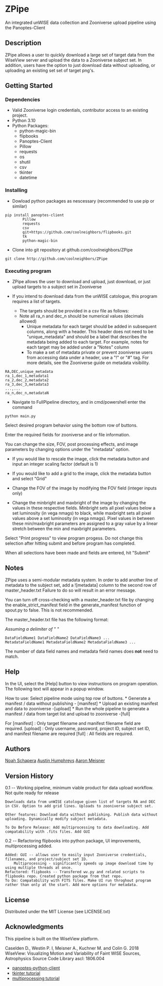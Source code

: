 # ZPipe

An integrated unWISE data collection and Zooniverse upload pipeline using the Panoptes-Client
## Description
ZPipe allows a user to quickly download a large set of target data from the WiseView server and upload the data to a Zooniverse subject set. In addition, users have the option to just download data without uploading, or uploading an existing set set of target png's. 
## Getting Started
### Dependencies
* Valid Zooniverse login credentials, contributor access to an existing project. 
* Python 3.10
* Python Packages:
	* python-magic-bin
	* flipbooks
	* Panoptes-Client
	* Pillow
	* requests
	* os
	* shutil
	* csv
	* tkinter
	* datetime
### Installing
* Dowload python packages as nescessary (recommended to use pip or similar)
```
pip install panoptes-client
		Pillow
		requests
		csv
		git+https://github.com/coolneighbors/flipbooks.git
		tk
        python-magic-bin

```
* Clone into git repository at github.com/coolneighbors/ZPipe
```
git clone http://github.com/coolneighbors/ZPipe
```

### Executing program
* ZPipe allows the user to download and upload, just download, or just upload targets to a subject set in Zooniverse

* If you intend to download data from the unWISE catologue, this program requires a list of targets.
	* The targets should be provided in a csv file as follows:
	* Note all ra_n and dec_n should be numerical values (decimals allowed)
        * Unique metadata for each target should be added in subsequent columns, along with a header. This header does not need to be "unique_metadata" and should be a label that describes the metadata being added to each target. For example, notes for each target may be added under a "Notes" column
        * To make a set of metadata private or prevent zooniverse users from accessing data under a header, use a "!" or "#" tag. For more details, see the Zooniverse guide on metadata visibility.
```
RA,DEC,unique_metadata
ra_1,dec_1,metadata1
ra_2,dec_2,metadata2
ra_3,dec_3,metadata3
...,...
ra_n,dec_n,metadataN
```

* Navigate to FullPipeline directory, and in cmd/powershell enter the command
```
python main.py
```

Select desired program behavior using the bottom row of buttons.

Enter the required fields for zooniverse and or file information.

You can change the size, FOV, post processing effects, and image parameters by changing options under the "metadata" option. 

* If you would like to rescale the image, click the metadata button and input an integer scaling factor (default is 1)

* If you would like to add a grid to the image, click the metadata button and select "Grid"

* Change the FOV of the image by modifying the FOV field (integer inputs only)

* Change the minbright and maxbright of the image by changing the values in these respective fields. Minbright sets all pixel values below a set luminosity (in vega nmags) to black, while maxbright sets all pixel values above a set luminosity (in vega nmags). Pixel values in between these min/maxbright parameters are assigned to a gray value by a linear stretch between the min and maxbright parameters. 

Select "Print progress" to view program progess. Do not change this selection after hitting submit and before program has completed. 

When all selections have been made and fields are entered, hit "Submit"

## Notes

ZPipe uses a semi-modular metadata system. In order to add another line of metadata to the subject set, add a ![metadata] column to the second row of master_header.txt
Failure to do so will result in an error message.

You can turn off cross-checking with a master_header.txt file by changing the enable_strict_manifest field in the generate_manifest function of spout.py to false. This is not recommended.

The master_header.txt file has the following format:

*Assuming a delimiter of " "*
```
DataFieldName1 DataFieldName2 DataFieldName3 ...
MetadataFieldName1 MetadataFieldName2 MetadataFieldName3 ...
```
The number of data field names and metadata field names does **not** need to match.

## Help

In the UI, select the [Help] button to view instructions on program operation. The following text will appear in a popup window.

How to use: Select pipeline mode using top row of buttons. 
	* Generate a manifest / data without publishing - [manifest] 
	* Upload an existing manifest and data to zooniverse -[upload]
	* Run the whole pipeline to generate a manifest / data from target list and upload to zooniverse -[full]

For 
 [manifest]  : Only target filename and manifest filename field are required.
 [upload] : Only username, password, project ID, subject set ID, and manifest filename are required
 [full] : All fields are required.



## Authors
[Noah Schapera](https://www.linkedin.com/in/noah-schapera-86303a1b9/)
[Austin Humphreys](https://www.linkedin.com/in/austin-humphreys-b87055187/)
[Aaron Meisner](https://www.linkedin.com/in/aaron-meisner/)


## Version History

0.1 -- Working pipeline, minimum viable product for data upload workflow. Not quite ready for release
	
	Downloads data from unWISE catologue given list of targets RA and DEC in CSV. Option to add grid lines. Uploads to zooniverse subject set.
	
	Other features: Download data without publishing. Publish data without uploading. Dynamically modify subject metadata.
	
	To Do Before Release: Add multiprocessing to data downloading. Add compatability with .fits files. Add GUI

0.2 -- Refactoring flipbooks into python package, UI improvements, multiprocessing added.

    Added: GUI -- allows user to easily input Zooniverse credentials, filenames, and project/subject set ID. 
	    Multiprocessing - significantly speeds up image download time by using multiple threads at once. 
	Refactored: flipbooks -- Transfered wv.py and related scripts to flipbooks repo. Created python package from that repo. 
	To Do: Compatability with FITS files. Make UI run throghout program rather than only at the start. Add more options for metadata.
	
## License

Distributed under the MIT License (see LICENSE.txt)

## Acknowledgments
This pipeline is built on the WiseView platform.

Caselden D., Westin P. I, Meisner A., Kuchner M. and Colin G. 2018 WiseView: Visualizing Motion and Variability of Faint WISE Sources, Astrophysics Source Code Library ascl: 1806.004

* [panoptes-python-client](https://github.com/zooniverse/panoptes-python-client)
* [tkinter tutorial](https://realpython.com/python-gui-tkinter/)
* [multiprocessing tutorial](https://tutorialedge.net/python/python-multiprocessing-tutorial/)
